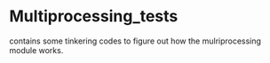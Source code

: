 # Multiprocessing_tests

contains some tinkering codes to figure out how the mulriprocessing module works.
